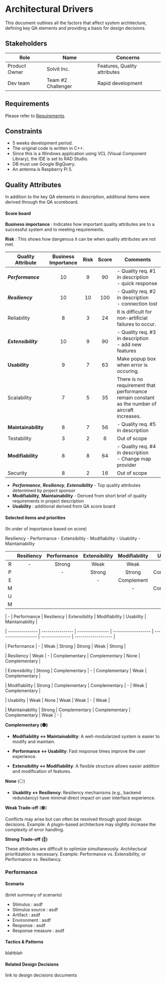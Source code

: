 # Architectural Drivers

This document outlines all the factors that affect system architecture, defining key QA elements and providing a basis for design decisions.

## Stakeholders

| Role          | Name               | Concerns                     |
| ------------- | ------------------ | ---------------------------- |
| Product Owner | Solvit Inc.        | Features, Quality attributes |
| Dev team      | Team #2 Challenger | Rapid development            |

## Requirements

Please refer to [Requirements](./1-Requirements.md).

## Constraints

- 5 weeks development period.
- The original code is written in C++.
- Since this is a Windows application using VCL (Visual Component Library), the IDE is set to RAD Studio.
- DB must use Google BigQuery.
- An antenna is Raspberry Pi 5.

## Quality Attributes

In addition to the key QA elements in description, additional items were derived through the QA scoreboard.

#### Score board

**Business importance** : Indicates how important quality attributes are to a successful system and to meeting requirements.

**Risk** : This shows how dangerous it can be when quality attributes are not met.

| Quality Attribute   | Business Importance | Risk | Score | Comments                                                     |
| ------------------- | :-----------------: | :--: | :---: | ------------------------------------------------------------ |
| ***Performance***   |         10          |  9   |  90   | - Quality req. #1 in description<br />- quick response       |
| ***Resiliency***    |         10          |  10  |  100  | - Quality req. #2 in description<br />- connection lost      |
| Reliability         |          8          |  3   |  24   | It is difficult for non-artificial failures to occur.        |
| ***Extensibility*** |         10          |  9   |  90   | - Quality req. #3 in description<br />- add new features     |
| **Usability**       |          9          |  7   |  63   | Make popup box when error is occuring.                       |
| Scalability         |          7          |  5   |  35   | There is no requirement that performance remain constant as the number of aircraft increases. |
| **Maintainability** |          8          |  7   |  56   | - Quality req. #5 in description                             |
| Testability         |          3          |  2   |   6   | Out of scope                                                 |
| **Modifiability**   |          8          |  8   |  64   | - Quality req. #4 in description<br />- Change map provider  |
| Security            |          8          |  2   |  16   | Out of scope                                                 |

- ***Performance***, ***Resiliency***, ***Extensibility*** - Top quality attributes determined by project sponsor
- **Modifiability**, **Maintainability** - Derived from short brief of quality requirements in project description
- **Usability** : additional derived from QA score board



#### Selected items and priorities

(In order of importance based on score)

Resiliency - Performance - Extensibility - Modifiability - Usability - Maintainability

|      | Resiliency | Performance | Extensibility | Modifiability | Usability  | Maintainability |
| :--: | :--------: | :---------: | :-----------: | :-----------: | :--------: | :-------------: |
|  R   |     -      |   Strong    |     Weak      |     Weak      |    None    |      Weak       |
|  P   |            |      -      |    Strong     |    Strong     | Complement |     Strong      |
|  E   |            |             |       -       |  Complement   |    Weak    |   Complement    |
|  M   |            |             |               |       -       | Complement |   Complement    |
|  U   |            |             |               |               |     -      |   Complement    |
|  M   |            |             |               |               |            |        -        |

| - | Performance | Resiliency | Extensibility | Modifiability | Usability | Maintainability |

 | --------------- | ---------------- | ---------------- | ------------------- | ------------------- | --------------- | ------------------- |

 | Performance | - | Weak | Strong | Strong | Weak | Strong |

 | Resiliency | Weak | - | Complementary | Complementary | None | Complementary |

 | Extensibility | Strong | Complementary | - | Complementary | Weak | Complementary |

 | Modifiability | Strong | Complementary | Complementary | - | Weak | Complementary |

 | Usability | Weak | None | Weak | Weak | - | Weak |

 | Maintainability | Strong | Complementary | Complementary | Complementary | Weak | - |



**Complementary (🟢)** 

- **Modifiability ↔ Maintainability**: A well-modularized system is easier to modify and maintain.

- **Performance ↔ Usability**: Fast response times improve the user experience.

- **Extensibility ↔ Modifiability**: A flexible structure allows easier addition and modification of features.

**None** (⚪)

- **Usability ↔ Resiliency**: Resiliency mechanisms (e.g., backend redundancy) have minimal direct impact on user interface experience.

**Weak Trade-off** (🟠)

Conflicts may arise but can often be resolved through good design decisions.
Example: A plugin-based architecture may slightly increase the complexity of error handling.

**Strong Trade-off (🔴)**

These attributes are difficult to optimize simultaneously. Architectural prioritization is necessary.
Example: Performance vs. Extensibility, or Performance vs. Resiliency.

### Performance

#### Scenario

(briet summary of scenario)

- Stimulus : asdf
- Stimulus source : asdf
- Artifact : asdf
- Environment : asdf
- Response : asdf
- Response measure : asdf

#### Tactics & Patterns

blahblah

#### Related Design Decisions

link to design decisions documents

